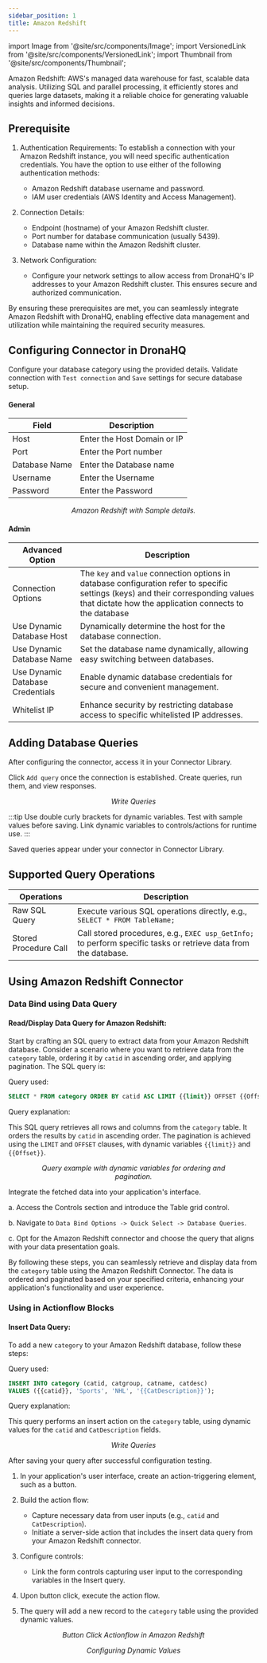 ```yaml
---
sidebar_position: 1
title: Amazon Redshift
---
```


import Image from '@site/src/components/Image'; import VersionedLink from '@site/src/components/VersionedLink'; import
Thumbnail from '@site/src/components/Thumbnail';

Amazon Redshift: AWS's managed data warehouse for fast, scalable data analysis. Utilizing SQL and parallel processing,
it efficiently stores and queries large datasets, making it a reliable choice for generating valuable insights and
informed decisions.

## Prerequisite

1. Authentication Requirements: To establish a connection with your Amazon Redshift instance, you will need specific
   authentication credentials. You have the option to use either of the following authentication methods:

   - Amazon Redshift database username and password.
   - IAM user credentials (AWS Identity and Access Management).

2. Connection Details:

   - Endpoint (hostname) of your Amazon Redshift cluster.
   - Port number for database communication (usually 5439).
   - Database name within the Amazon Redshift cluster.

3. Network Configuration:
   - Configure your network settings to allow access from DronaHQ's IP addresses to your Amazon Redshift cluster. This
     ensures secure and authorized communication.

By ensuring these prerequisites are met, you can seamlessly integrate Amazon Redshift with DronaHQ, enabling effective
data management and utilization while maintaining the required security measures.

## Configuring Connector in DronaHQ

Configure your database category using the provided details. Validate connection with `Test connection` and `Save`
settings for secure database setup.

#### General

| Field         | Description                 |
| ------------- | --------------------------- |
| Host          | Enter the Host Domain or IP |
| Port          | Enter the Port number       |
| Database Name | Enter the Database name     |
| Username      | Enter the Username          |
| Password      | Enter the Password          |

<figure>
  <Thumbnail src="/img/reference/connectors/amazon-redshift/details.jpeg" alt="Amazon Redshift with Sample details." />
  <figcaption align = "center"><i>Amazon Redshift with Sample details.</i></figcaption>
</figure>

#### Admin

| Advanced Option                                                                                                                                  | Description                                                                                                                                                                                   |
| ------------------------------------------------------------------------------------------------------------------------------------------------ | --------------------------------------------------------------------------------------------------------------------------------------------------------------------------------------------- |
| Connection Options                                                                                                                               | The `key` and `value` connection options in database configuration refer to specific settings (keys) and their corresponding values that dictate how the application connects to the database |
| Use Dynamic Database Host                                                                                                                        | Dynamically determine the host for the database connection.                                                                                                                                   |
| Use Dynamic Database Name                                                                                                                        | Set the database name dynamically, allowing easy switching between databases.                                                                                                                 |
| <VersionedLink to = "/datasource-concepts/dynamic-credentials/#configure-dynamic-credentials"> Use Dynamic Database Credentials </VersionedLink> | Enable dynamic database credentials for secure and convenient management.                                                                                                                     |
| <VersionedLink to = "/datasource-concepts/whitelisting-dronahq-ip/"> Whitelist IP </VersionedLink>                                               | Enhance security by restricting database access to specific whitelisted IP addresses.                                                                                                         |

## Adding Database Queries

After configuring the connector, access it in your Connector Library.

Click `Add query` once the connection is established. Create queries, run them, and view responses.

<figure>
  <Thumbnail src="/img/reference/connectors/amazon-redshift/query.png" alt="Write Queries" />
  <figcaption align = "center"><i>Write Queries</i></figcaption>
</figure>

:::tip 
Use double curly brackets for dynamic variables. Test with sample values before saving. Link dynamic variables to
controls/actions for runtime use. 
:::

Saved queries appear under your connector in Connector Library.

## Supported Query Operations

| Operations            | Description                                                                                                     |
| --------------------- | --------------------------------------------------------------------------------------------------------------- |
| Raw SQL Query         | Execute various SQL operations directly, e.g., `SELECT * FROM TableName;`                                       |
| Stored Procedure Call | Call stored procedures, e.g., `EXEC usp_GetInfo;` to perform specific tasks or retrieve data from the database. |

## Using Amazon Redshift Connector

### Data Bind using Data Query

#### Read/Display Data Query for Amazon Redshift:

Start by crafting an SQL query to extract data from your Amazon Redshift database. Consider a scenario where you want to
retrieve data from the `category` table, ordering it by `catid` in ascending order, and applying pagination. The SQL
query is:

Query used:

```sql
SELECT * FROM category ORDER BY catid ASC LIMIT {{limit}} OFFSET {{Offset}};
```

Query explanation:

This SQL query retrieves all rows and columns from the `category` table. It orders the results by `catid` in ascending
order. The pagination is achieved using the `LIMIT` and `OFFSET` clauses, with dynamic variables `{{limit}}` and
`{{Offset}}`.

<figure>
  <Thumbnail src="/img/reference/connectors/amazon-redshift/queryexample.png" alt="Query example with dynamic variables for ordering and pagination." />
  <figcaption align = "center"><i>Query example with dynamic variables for ordering and pagination.</i></figcaption>
</figure>

Integrate the fetched data into your application's interface.

a. Access the Controls section and introduce the Table grid control.

b. Navigate to `Data Bind Options -> Quick Select -> Database Queries`.

c. Opt for the Amazon Redshift connector and choose the query that aligns with your data presentation goals.

By following these steps, you can seamlessly retrieve and display data from the `category` table using the Amazon
Redshift Connector. The data is ordered and paginated based on your specified criteria, enhancing your application's
functionality and user experience.

### Using in Actionflow Blocks

#### Insert Data Query:

To add a new `category` to your Amazon Redshift database, follow these steps:

Query used:

```sql
INSERT INTO category (catid, catgroup, catname, catdesc)
VALUES ({{catid}}, 'Sports', 'NHL', '{{CatDescription}}');
```

Query explanation:

This query performs an insert action on the `category` table, using dynamic values for the `catid` and `CatDescription`
fields.

<figure>
  <Thumbnail src="/img/reference/connectors/amazon-redshift/query.png" alt="Write Queries" />
  <figcaption align = "center"><i>Write Queries</i></figcaption>
</figure>

After saving your query after successful configuration testing.

1. In your application's user interface, create an action-triggering element, such as a button.

2. Build the action flow:

   - Capture necessary data from user inputs (e.g., `catid` and `CatDescription`).
   - Initiate a server-side action that includes the insert data query from your Amazon Redshift connector.

3. Configure controls:

   - Link the form controls capturing user input to the corresponding variables in the Insert query.

4. Upon button click, execute the action flow.

5. The query will add a new record to the `category` table using the provided dynamic values.

<figure>
  <Thumbnail src="/img/reference/connectors/amazon-redshift/button_click_redshift.png" alt="Button Click Actionflow in Amazon Redshift" />
  <figcaption align="center"><i>Button Click Actionflow in Amazon Redshift</i></figcaption>
</figure>

<figure>
  <Thumbnail src="/img/reference/connectors/amazon-redshift/dynamic_values.jpeg" alt="Configuring Dynamic Values" />
  <figcaption align="center"><i>Configuring Dynamic Values</i></figcaption>
</figure>
